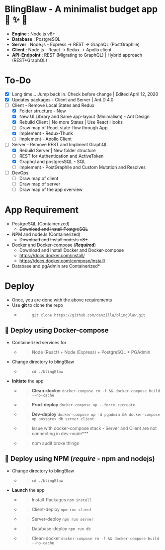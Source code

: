 # BlingBlaw -  A minimalist budget app :sparkling_heart: :sparkles: :tada:
- **Engine**		 : Node.js v8+
- **Database**	 	 : PostgreSQL
- **Server**	 	 : Node.js - Express -> REST -> GraphQL (PostGraphile)
- **Client**	 	 : Node.js - React -> Redux -> Apollo client
- **API-Endpoint**	 : REST (Migrating to GraphQL) | Hybrid approach (REST+GraphQL)

# To-Do
- [x] Long time... Jump back in. Check before change | Edited April 12, 2020
- [x] Updates packages - Client and Server | Ant.D 4.0 
- [ ] Client - Remove Local States and Redux
	- [x] Folder structure - New
	- [x] New UI Library and Same app-layout (Minimalism) - Ant Design
	- [x] Rebuild Client | No more States | Use React Hooks 
	- [ ] Draw map of React state-flow through App
	- [x] Implement - Redux-Thunk
	- [ ] Implement - Apollo Client
- [ ] Server - Remove REST and Implment GraphQL
	- [x] Rebuild Server | New folder structure
	- [ ] REST for Authentication and ActiveToken
	- [x] Graphql and postgresSQL - SQL
	- [ ] Implement - PostGraphile and Custom Mutation and Resolves
- [ ] DevOps
	- [ ] Draw map of client
	- [ ] Draw map of server
	- [ ] Draw map of the app overview

# App Requirement
- PostgreSQL (Containerized)
	- <s>Download and Install PostgreSQL</s>
- NPM and nodeJs (Containerized)
	- <s>Download and Install nodeJs v8+</s>
- Docker and Docker-compose (***Required***)
	- Download and Install Docker and Docker-compose
	- https://docs.docker.com/install/
	- https://docs.docker.com/compose/install/
- Database and pgAdmin are Containerized*

# Deploy 
- Once, you are done with the above requirements
- Use **git** to clone the repo
	- > `git clone https://github.com/danzilla/blingBlaw.git`

## :whale: Deploy using Docker-compose
- Containerized services for
	- > Node (React) + Node (Express) + PostgreSQL + PGAdmin
- Change directory to blingBlaw
	- > `cd ./blingBlaw`
- **Initiate** the app
	- > **Clean-docker** `docker-compose rm -f && docker-compose build --no-cache`
	- > **Prod-deploy** `docker-compose up --force-recreate`
	- > **Dev-deploy** `docker-compose up -d pgadmin && docker-compose up postgres_db server client`
	- > Issue with docker-compose stack - Server and Client are not connecting in dev-mode***
	- > npm audit broke things

## :nut_and_bolt: Deploy using **NPM** (*require* - npm and nodejs)
- Change directory to blingBlaw
	- > `cd ./blingBlaw`
- **Launch** the app
	- > Install-Packages `npm install`
	- > Client-deploy `npm run client`
	- > Server-deploy `npm run server`
	- > Database-deploy `npm run db`
	- > Clean-docker `docker-compose rm -f && docker-compose build --no-cache`

